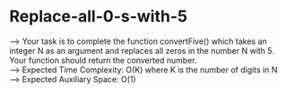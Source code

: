 # Replace-all-0-s-with-5

--> Your task is to complete the function convertFive() which takes an integer N as an argument and replaces all zeros in the number N with 5. Your function should return the converted number.
<br>
--> Expected Time Complexity: O(K) where K is the number of digits in N
<br>
--> Expected Auxiliary Space: O(1)
